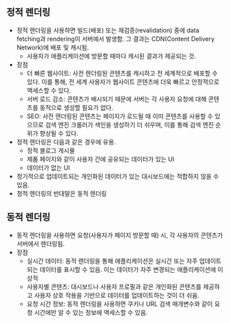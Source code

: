 ## 정적 렌더링

- 정적 렌더링을 사용하면 빌드(배포) 또는 재검증(revalidation) 중에 data fetching과 rendering이 서버에서 발생함. 그 결과는 CDN(Content Delivery Network)에 배포 및 캐시됨.
  - 사용자가 애플리케이션에 방문할 때마다 캐시된 결과가 제공되는 것.
- 장점
  - 더 빠른 웹사이트: 사전 렌더링된 콘텐츠를 캐시하고 전 세계적으로 배포할 수 있다. 이를 통해, 전 세계 사용자가 웹사이트 콘텐츠에 더욱 빠르고 안정적으로 액세스할 수 있다.
  - 서버 로드 감소: 콘텐츠가 배시되기 때문에 서버는 각 사용자 요청에 대해 콘텐츠를 동적으로 생성할 필요가 없다.
  - SEO: 사전 렌더링된 콘텐츠는 페이지가 로드될 때 이미 콘텐츠를 사용할 수 있으므로 검색 엔진 크롤러가 색인을 생성하기 더 쉬우며, 이를 통해 검색 엔진 순위가 향상될 수 있다.
- 정적 렌더링은 다음과 같은 경우에 유용.
  - 정적 블로그 게시물
  - 제품 페이지와 같이 사용자 간에 공유되는 데이터가 있는 UI
  - 데이터가 없는 UI
- 정기적으로 업데이트되는 개인화된 데이터가 있는 대시보드에는 적합하지 않을 수 있음.
- 정적 렌더링의 반대말은 동적 렌더링

## 동적 렌더링

- 동적 렌더링을 사용하면 요청(사용자가 페이지 방문할 때) 시, 각 사용자의 콘텐츠가 서버에서 렌더링됨.
- 장점
  - 실시간 데이터: 동적 렌더링을 통해 애플리케이션은 실시간 또는 자주 업데이트되는 데이터를 표시할 수 있음. 이는 데이터가 자주 변경되는 애플리케이션에 이상적
  - 사용자별 콘텐츠: 대시보드나 사용자 프로필과 같은 개인화된 콘텐츠를 제공하고 사용자 상호 작용을 기반으로 데이터를 업데이트하는 것이 더 쉬움.
  - 요청 시간 정보: 동적 렌더링을 사용하면 쿠키나 URL 검색 매개변수와 같이 요청 시간에만 알 수 있는 정보에 액세스할 수 있음.
